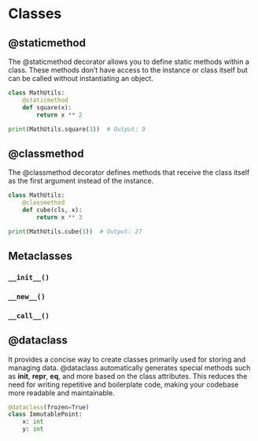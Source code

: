 
# Classes

## @staticmethod

The @staticmethod decorator allows you to define static methods within a class. These methods don’t have access to the instance or class itself but can be called without instantiating an object.

```python
class MathUtils:
    @staticmethod
    def square(x):
        return x ** 2

print(MathUtils.square(3))  # Output: 9
```

## @classmethod

The @classmethod decorator defines methods that receive the class itself as the first argument instead of the instance.

```python
class MathUtils:
    @classmethod
    def cube(cls, x):
        return x ** 3

print(MathUtils.cube(3))  # Output: 27
```

## Metaclasses

### `__init__()`

### `__new__()`

### `__call__()`

## @dataclass

It provides a concise way to create classes primarily used for storing and managing data.
@dataclass automatically generates special methods such as __init__, __repr__, __eq__, and more based on the class attributes.
This reduces the need for writing repetitive and boilerplate code, making your codebase more readable and maintainable.

```python
@dataclass(frozen=True)
class ImmutablePoint:
    x: int
    y: int
```
